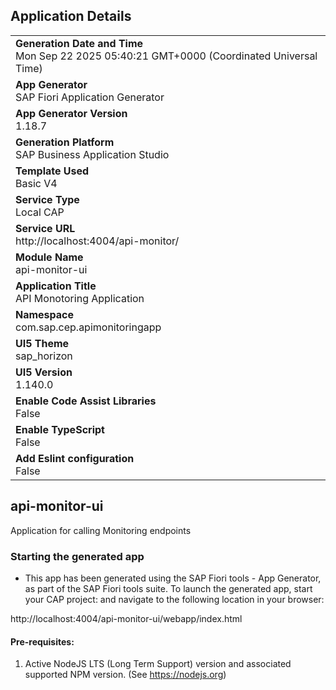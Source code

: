 ## Application Details
|               |
| ------------- |
|**Generation Date and Time**<br>Mon Sep 22 2025 05:40:21 GMT+0000 (Coordinated Universal Time)|
|**App Generator**<br>SAP Fiori Application Generator|
|**App Generator Version**<br>1.18.7|
|**Generation Platform**<br>SAP Business Application Studio|
|**Template Used**<br>Basic V4|
|**Service Type**<br>Local CAP|
|**Service URL**<br>http://localhost:4004/api-monitor/|
|**Module Name**<br>api-monitor-ui|
|**Application Title**<br>API Monotoring Application|
|**Namespace**<br>com.sap.cep.apimonitoringapp|
|**UI5 Theme**<br>sap_horizon|
|**UI5 Version**<br>1.140.0|
|**Enable Code Assist Libraries**<br>False|
|**Enable TypeScript**<br>False|
|**Add Eslint configuration**<br>False|

## api-monitor-ui

Application for calling Monitoring endpoints

### Starting the generated app

-   This app has been generated using the SAP Fiori tools - App Generator, as part of the SAP Fiori tools suite.  To launch the generated app, start your CAP project:  and navigate to the following location in your browser:

http://localhost:4004/api-monitor-ui/webapp/index.html

#### Pre-requisites:

1. Active NodeJS LTS (Long Term Support) version and associated supported NPM version.  (See https://nodejs.org)


